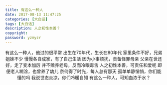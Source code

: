 ```yaml
---
title: 有这么一种人
date: 2017-08-13 11:47:25
categories: [大白话]
tags: [大白话]
description: 人之初性本善？
copyright:
password: yzmyzr
---
```

<!-- more -->
<center>
有这么一种人，他过的很平常
出生在70年代，生长在80年代
家里条件不好，兄弟姐妹不少
慢慢各自成家，有了自己生活
因为小事烦扰，责备怪罪母亲
父亲在世还好，走了变本加厉
并不赡养老母，反而冷眼毒舌
人之初性本善，可责任和爱呢
即便老人糊涂，也曾养了幼儿
奈何得了时光，每人总有那天
孤单单静悄悄，你们能懂的吗
我说世态炎凉，你们冷暖自知
有这么一种人，可知血浓于水？
</center>